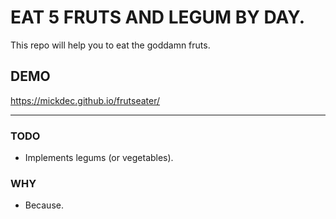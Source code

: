 # EAT 5 FRUTS AND LEGUM BY DAY.

This repo will help you to eat the goddamn fruts.

## DEMO
https://mickdec.github.io/frutseater/

<hr>

### TODO

- Implements legums (or vegetables).

### WHY

- Because.